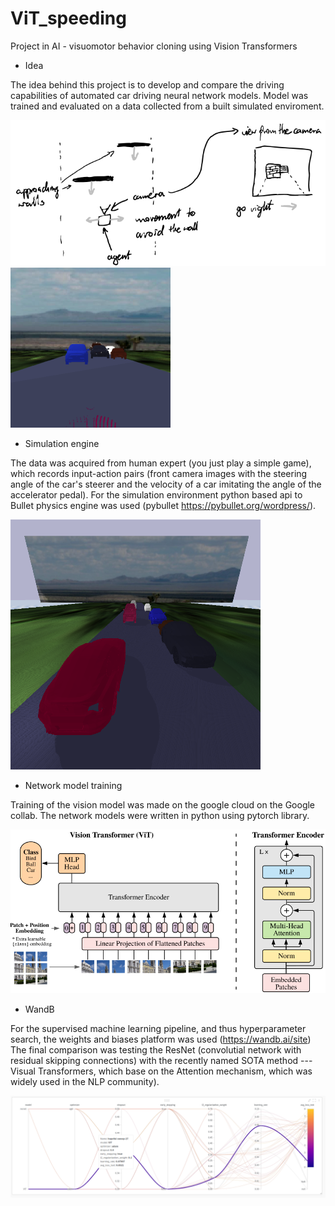 # ViT_speeding
Project in AI - visuomotor behavior cloning using Vision Transformers


- Idea

The idea behind this project is to develop and compare the driving capabilities of automated car driving neural network models.
Model was trained and evaluated on a data collected from a built simulated enviroment.


<img src="https://github.com/Larook/ViT_speeding/blob/experiment_only_white_cars/_figures/simple_idea.png">

<img src="https://github.com/Larook/ViT_speeding/blob/experiment_only_white_cars/_figures/overleaf/example_input_camera.png">


- Simulation engine

The data was acquired from human expert (you just play a simple game), which records input-action pairs (front camera images with the steering angle of the car's steerer and the velocity of a car imitating the angle of the accelerator pedal).
For the simulation environment python based api to Bullet physics engine was used (pybullet https://pybullet.org/wordpress/).

<img src="https://github.com/Larook/ViT_speeding/blob/experiment_only_white_cars/_figures/overleaf/simulation_environment.png" width="400" height="400">

- Network model training

Training of the vision model was made on the google cloud on the Google collab.
The network models were written in python using pytorch library.


<img src="https://github.com/Larook/ViT_speeding/blob/experiment_only_white_cars/_figures/vit_architecture.png">


- WandB

For the supervised machine learning pipeline, and thus hyperparameter search, the weights and biases platform was used (https://wandb.ai/site)
The final comparison was testing the ResNet (convolutial network with residual skipping connections) with the recently named SOTA method --- Visual Transformers, which base on the Attention mechanism, which was widely used in the NLP community).

<img src="https://github.com/Larook/ViT_speeding/blob/experiment_only_white_cars/_figures/sweeps/sweep_0/sweeps_0_best_ViT.png">

